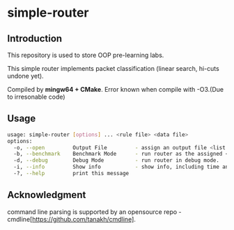 # simple-router

## Introduction

This repository is used to store OOP pre-learning labs.

This simple router implements packet classification (linear search, hi-cuts undone yet).



Compiled by **mingw64 + CMake**.
Error known when compile with -O3.(Due to irresonable code)

## Usage

```bash
usage: simple-router [options] ... <rule file> <data file>
options:
  -o, --open         Output File         - assign an output file <list file> (overwrite existed file). (string [=ans])
  -b, --benchmark    Benchmark Mode      - run router as the assigned <list file>. (string [=list.dat])
  -d, --debug        Debug Mode          - run router in debug mode.
  -i, --info         Show info           - show info, including time and memory info.
  -?, --help         print this message
```

## Acknowledgment

command line parsing is supported by an opensource repo - cmdline[https://github.com/tanakh/cmdline].
